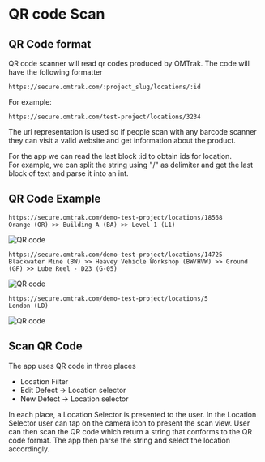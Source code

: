 QR code Scan
============

QR Code format
--------------
QR code scanner will read qr codes produced by OMTrak.  The code will have the following formatter

    https://secure.omtrak.com/:project_slug/locations/:id

For example:

    https://secure.omtrak.com/test-project/locations/3234

The url representation is used so if people scan with any barcode scanner they can visit a valid website and get information about the product.

For the app we can read the last block :id to obtain ids for location.  
For example, we can split the string using "/" as delimiter and get the last block of text and parse it into an int.

QR Code Example
---------------

    https://secure.omtrak.com/demo-test-project/locations/18568
    Orange (OR) >> Building A (BA) >> Level 1 (L1)
![QR code](https://webfm-website.s3.amazonaws.com/18568.png)

    https://secure.omtrak.com/demo-test-project/locations/14725
    Blackwater Mine (BW) >> Heavey Vehicle Workshop (BW/HVW) >> Ground (GF) >> Lube Reel - D23 (G-05)
![QR code](https://webfm-website.s3.amazonaws.com/14725.png)

    https://secure.omtrak.com/demo-test-project/locations/5
    London (LD) 
![QR code](https://webfm-website.s3.amazonaws.com/5.png)

Scan QR Code
------------

The app uses QR code in three places

* Location Filter
* Edit Defect -> Location selector
* New Defect -> Location selector

In each place, a Location Selector is presented to the user.  In the Location Selector user can tap on the camera icon
to present the scan view.  User can then scan the QR code which return a string that conforms
to the QR code format.  The app then parse the string and select the location accordingly.

